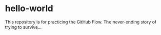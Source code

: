 # hello-world
This repository is for practicing the GitHub Flow.
The never-ending story of trying to survive...

